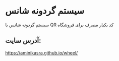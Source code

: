# سیستم گردونه شانس

سیستم گردونه شانس با QR کد یکبار مصرف برای فروشگاه

## آدرس سایت:
https://aminikasra.github.io/wheel/
